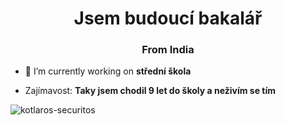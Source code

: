 <h1 align="center">Jsem budoucí bakalář</h1>
<h3 align="center">From India</h3>

- 🔭 I’m currently working on **střední škola**

- Zajímavost: **Taky jsem chodil 9 let do školy a neživím se tím**

![kotlaros-securitos](https://media1.tenor.com/m/qJqtOhc4iawAAAAd/kotlar-security-perfektni-uroven-kotlar-security.gif)

